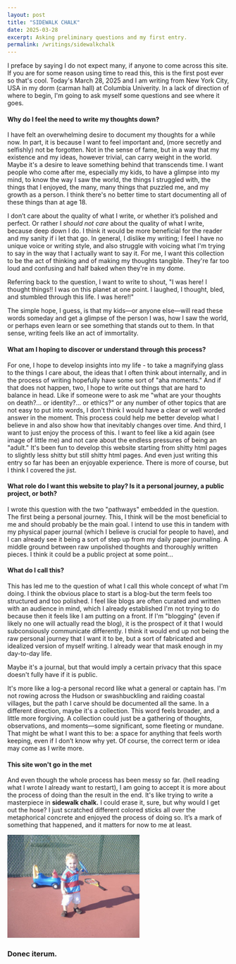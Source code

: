 ```yaml
---
layout: post
title: "SIDEWALK CHALK"
date: 2025-03-28
excerpt: Asking preliminary questions and my first entry. 
permalink: /writings/sidewalkchalk
---
```

I preface by saying I do not expect many, if anyone to come across this site. If you are for some reason using time to read this, this is the first post ever so that's cool. Today's March 28, 2025 and I am writing from New York City, USA in my dorm (carman hall) at Columbia Univerity. In a lack of direction of where to begin, I'm going to ask myself some questions and see where it goes. 

#### Why do I feel the need to write my thoughts down?

I have felt an overwhelming desire to document my thoughts for a while now. In part, it is because I want to feel important and, (more secretly and selfishly) not be forgotten. Not in the sense of fame, but in a way that my existence and my ideas, however trivial, can carry weight in the world. Maybe it's a desire to leave something behind that transcends time. I want people who come after me, especially my kids, to have a glimpse into my mind, to know the way I saw the world, the things I struggled with, the things that I enjoyed, the many, many things that puzzled me, and my growth as a person. I think there's no better time to start documenting all of these things than at age 18. 

I don’t care about the quality of what I write, or whether it’s polished and perfect. Or rather I *should not care* about the quality of what I write, because deep down I do. I think it would be more beneficial for the reader and my sanity if i let that go. In general, I dislike my writing; I feel I have no unique voice or writing style, and also struggle with voicing what I'm trying to say in the way that I actually want to say it. For me, I want this collection to be the act of thinking and of making my thoughts tangible. They're far too loud and confusing and half baked when they're in my dome. 

Referring back to the question, I want to write to shout, "I was here! I thought things!! I was on this planet at one point. I laughed, I thought, bled, and stumbled through this life. I was here!!" 

The simple hope, I guess, is that my kids—or anyone else—will read these words someday and get a glimpse of the person I was, how I saw the world, or perhaps even learn or see something that stands out to them. In that sense, writing feels like an act of immortality.

#### What am I hoping to discover or understand through this process?

For one, I hope to develop insights into my life - to take a magnifying glass to the things I care about, the ideas that I often think about internally, and in the process of writing hopefully have some sort of "aha moments." And if that does not happen, two, I hope to write out things that are hard to balance in head. Like if someone were to ask me "what are your thoughts on death?... or identity?... or ethics?" or any number of other topics that are not easy to put into words, I don't think I would have a clear or well worded answer in the moment. This process could help me better develop what I believe in and also show how that inevitably changes over time. And third, I want to just enjoy the process of this. I want to feel like a kid again (see image of little me) and not care about the endless pressures of being an "adult." It's been fun to develop this website starting from shitty html pages to slightly less shitty but still shitty html pages. And even just writing this entry so far has been an enjoyable experience. There is more of course, but I think I covered the jist. 

#### What role do I want this website to play? Is it a personal journey, a public project, or both?

I wrote this question with the two "pathways" embedded in the question. The first being a personal journey. This, I think will be the most beneficial to me and should probably be the main goal. I intend to use this in tandem with my physical paper journal (which I believe is crucial for people to have), and I can already see it being a sort of step up from my daily paper journaling. A middle ground between raw unpolished thoughts and thoroughly written pieces. I think it could be a public project at some point...

#### What do I call this?

This has led me to the question of what I call this whole concept of what I'm doing. I think the obvious place to start is a blog-but the term feels too structured and too polished. I feel like blogs are often curated and written with an audience in mind, which I already established I'm not trying to do because then it feels like I am putting on a front. If I'm "blogging" (even if likely no one will actually read the blog), it is the prospect of it that I would subconsiously communicate differently. I think it would end up not being the raw personal journey that I want it to be, but a sort of fabricated and idealized version of myself writing. I already wear that mask enough in my day-to-day life.

Maybe it's a journal, but that would imply a certain privacy that this space doesn't fully have if it is public.

It's more like a log-a personal record like what a general or captain has. I'm not rowing across the Hudson or swashbuckling and raiding coastal villages, but the path I carve should be documented all the same. In a different direction, maybe it's a collection. This word feels broader, and a little more forgiving. A collection could just be a gathering of thoughts, observations, and moments—some significant, some fleeting or mundane. That might be what I want this to be: a space for anything that feels worth keeping, even if I don’t know why yet. Of course, the correct term or idea may come as I write more.

#### This site won't go in the met

And even though the whole process has been messy so far. (hell reading what I wrote I already want to restart), I am going to accept it is more about the process of doing than the result in the end. It's like trying to write a masterpiece in __sidewalk chalk.__ I could erase it, sure, but why would I get out the hose? I just scratched different colored sticks all over the metaphorical concrete and enjoyed the process of doing so. It’s a mark of something that happened, and it matters for now to me at least. 

<img src="/assets/media/random/IMG_0094.jpg" alt="child" width="300"/>

### Donec iterum.
